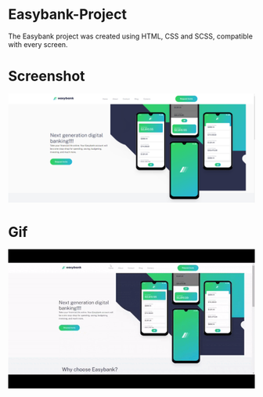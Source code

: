 # Easybank-Project

The Easybank project was created using HTML, CSS and SCSS, compatible with every screen.

# Screenshot

![](/images/screen.png)

# Gif

![](/images/bank.gif)


